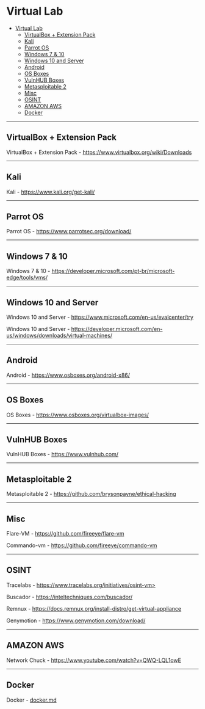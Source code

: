 # Virtual Lab

- [Virtual Lab](#virtual-lab)
  - [VirtualBox + Extension Pack](#virtualbox--extension-pack)
  - [Kali](#kali)
  - [Parrot OS](#parrot-os)
  - [Windows 7 & 10](#windows-7--10)
  - [Windows 10 and Server](#windows-10-and-server)
  - [Android](#android)
  - [OS Boxes](#os-boxes)
  - [VulnHUB Boxes](#vulnhub-boxes)
  - [Metasploitable 2](#metasploitable-2)
  - [Misc](#misc)
  - [OSINT](#osint)
  - [AMAZON AWS](#amazon-aws)
  - [Docker](#docker)

---

## VirtualBox + Extension Pack

VirtualBox + Extension Pack - <https://www.virtualbox.org/wiki/Downloads>

---

## Kali

Kali - <https://www.kali.org/get-kali/>

---

## Parrot OS

Parrot OS - <https://www.parrotsec.org/download/>

---

## Windows 7 & 10

Windows 7 & 10 - <https://developer.microsoft.com/pt-br/microsoft-edge/tools/vms/>

---

## Windows 10 and Server

Windows 10 and Server - <https://www.microsoft.com/en-us/evalcenter/try>

Windows 10 and Server - <https://developer.microsoft.com/en-us/windows/downloads/virtual-machines/>

---

## Android

Android - <https://www.osboxes.org/android-x86/>

---

## OS Boxes

OS Boxes - <https://www.osboxes.org/virtualbox-images/>

---

## VulnHUB Boxes

VulnHUB Boxes - <https://www.vulnhub.com/>

---

## Metasploitable 2

Metasploitable 2 - <https://github.com/brysonpayne/ethical-hacking>

---

## Misc

Flare-VM - <https://github.com/fireeye/flare-vm>

Commando-vm - <https://github.com/fireeye/commando-vm>

---

## OSINT

Tracelabs - https://www.tracelabs.org/initiatives/osint-vm>

Buscador - <https://inteltechniques.com/buscador/>

Remnux - <https://docs.remnux.org/install-distro/get-virtual-appliance>

Genymotion - <https://www.genymotion.com/download/>

---

## AMAZON AWS

Network Chuck - <https://www.youtube.com/watch?v=QWQ-LQL1owE>

---

## Docker

Docker - [docker.md](docker.md)
